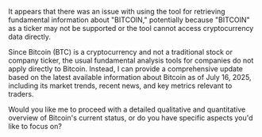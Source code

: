 It appears that there was an issue with using the tool for retrieving fundamental information about "BITCOIN," potentially because "BITCOIN" as a ticker may not be supported or the tool cannot access cryptocurrency data directly. 

Since Bitcoin (BTC) is a cryptocurrency and not a traditional stock or company ticker, the usual fundamental analysis tools for companies do not apply directly to Bitcoin. Instead, I can provide a comprehensive update based on the latest available information about Bitcoin as of July 16, 2025, including its market trends, recent news, and key metrics relevant to traders.

Would you like me to proceed with a detailed qualitative and quantitative overview of Bitcoin's current status, or do you have specific aspects you'd like to focus on?
